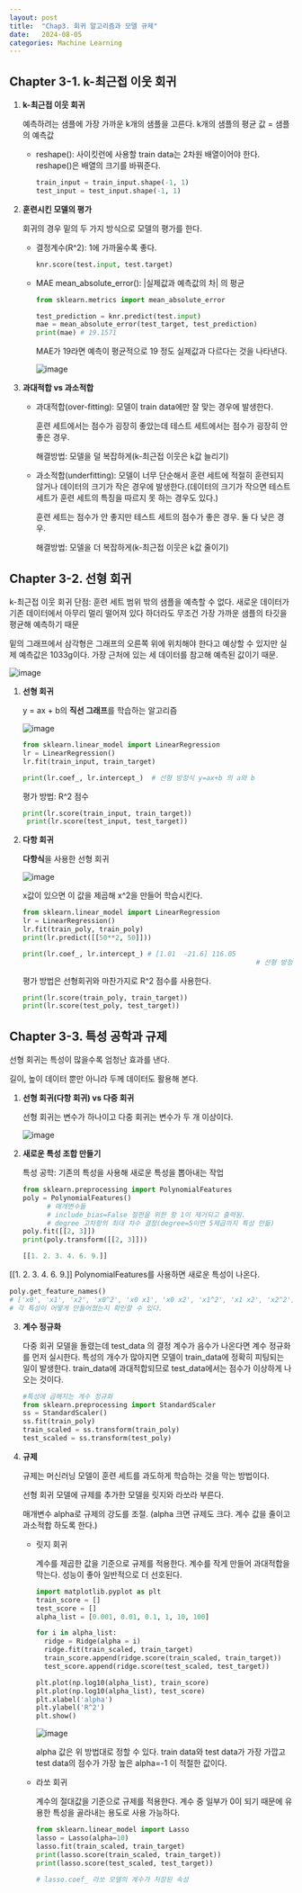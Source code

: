```yaml
---
layout: post
title:  "Chap3. 회귀 알고리즘과 모델 규제"
date:   2024-08-05
categories: Machine Learning
---
```


## Chapter 3-1. k-최근접 이웃 회귀

1. **k-최근접 이웃 회귀**

   예측하려는 샘플에 가장 가까운 k개의 샘플을 고른다. k개의 샘플의 평균 값 = 샘플의 예측값

   * reshape(): 사이킷런에 사용할 train data는 2차원 배열이어야 한다. reshape()은 배열의 크기를 바꿔준다.
   
     ```python
     train_input = train_input.shape(-1, 1)
     test_input = test_input.shape(-1, 1)
     ```

2. **훈련시킨 모델의 평가**

   회귀의 경우 밑의 두 가지 방식으로 모델의 평가를 한다.

   * 결정계수(R^2): 1에 가까울수록 좋다.

     ```python
     knr.score(test.input, test.target)
     ```

   * MAE mean_absolute_error(): |실제값과 예측값의 차| 의 평균

     ```python
     from sklearn.metrics import mean_absolute_error

     test_prediction = knr.predict(test.input)
     mae = mean_absolute_error(test_target, test_prediction)
     print(mae) # 19.1571 
      ```

     MAE가 19라면 예측이 평균적으로 19 정도 실제값과 다르다는 것을 나타낸다.

     ![image](https://github.com/user-attachments/assets/329fa292-fc8f-4bd1-92c2-f0c17f075fe8)

   
3. **과대적합 vs 과소적합**

   * 과대적합(over-fitting): 모델이 train data에만 잘 맞는 경우에 발생한다.

     훈련 세트에서는 점수가 굉장히 좋았는데 테스트 세트에서는 점수가 굉장히 안 좋은 경우.

     해결방법: 모델을 덜 복잡하게(k-최근접 이웃은 k값 늘리기)
     
   * 과소적합(underfitting): 모델이 너무 단순해서 훈련 세트에 적절히 훈련되지 않거나 데이터의 크기가 작은 경우에 발생한다.(데이터의 크기가 작으면 테스트 세트가 훈련 세트의 특징을 따르지 못 하는 경우도 있다.)

      훈련 세트는 점수가 안 좋지만 테스트 세트의 점수가 좋은 경우. 둘 다 낮은 경우.

      해결방법: 모델을 더 복잡하게(k-최근접 이웃은 k값 줄이기)





## Chapter 3-2. 선형 회귀

k-최근접 이웃 회귀 단점: 훈련 세트 범위 밖의 샘플을 예측할 수 없다. 새로운 데이터가 기존 데이터에서 아무리 멀리 떨어져 있다 하더라도 무조건 가장 가까운 샘플의 타깃을 평균해 예측하기 때문

밑의 그래프에서 삼각형은 그래프의 오른쪽 위에 위치해야 한다고 예상할 수 있지만 실제 예측값은 1033g이다. 가장 근처에 있는 세 데이터를 참고해 예측된 값이기 때문.  

![image](https://github.com/user-attachments/assets/3b9855be-208a-4e33-95a7-e3cbf54d904c)

1. **선형 회귀**

   y = ax + b의 **직선 그래프**를 학습하는 알고리즘

   ![image](https://github.com/user-attachments/assets/df2002b8-f0cc-4b17-9394-2452abc4dd60)

   ```python
   from sklearn.linear_model import LinearRegression
   lr = LinearRegression()
   lr.fit(train_input, train_target)

   print(lr.coef_, lr.intercept_)  # 선형 방정식 y=ax+b 의 a와 b
    ```
   평가 방법: R^2 점수
   ```python
   print(lr.score(train_input, train_target))
    print(lr.score(test_input, test_target))
    ```

   
2. **다항 회귀**
   
   **다항식**을 사용한 선형 회귀

   ![image](https://github.com/user-attachments/assets/4cad525a-3e12-41ca-b3c0-d447a86dab57)

   x값이 있으면 이 값을 제곱해 x^2을 만들어 학습시킨다. 

   ```python
   from sklearn.linear_model import LinearRegression
   lr = LinearRegression()
   lr.fit(train_poly, train_poly)
   print(lr.predict([[50**2, 50]]))

   print(lr.coef_, lr.intercept_) # [1.01  -21.6] 116.05
															 # 선형 방정식 y=ax^2+bx+c 의 a와 b와 c
    ```
    평가 방법은 선형회귀와 마찬가지로 R^2 점수를 사용한다. 
    ```python
    print(lr.score(train_poly, train_target))
    print(lr.score(test_poly, test_target))
    ```




## Chapter 3-3. 특성 공학과 규제

선형 회귀는 특성이 많을수록 엄청난 효과를 낸다.

길이, 높이 데이터 뿐만 아니라 두께 데이터도 활용해 본다.

1. **선형 회귀(다항 회귀) vs 다중 회귀**

   선형 회귀는 변수가 하나이고 다중 회귀는 변수가 두 개 이상이다.

   ![image](https://github.com/user-attachments/assets/c5c79522-a66d-4868-a2c8-0b93fa5919f6)
   
2. **새로운 특성 조합 만들기**

   특성 공학: 기존의 특성을 사용해 새로운 특성을 뽑아내는 작업

   ```python
   from sklearn.preprocessing import PolynomialFeatures
   poly = PolynomialFeatures()
	     # 매개변수들
	     # include_bias=False 절편을 위한 항 1이 제거되고 출력됨.
	     # degree 고차항의 최대 차수 결정(degree=5이면 5제곱까지 특성 만듦)
   poly.fit([[2, 3]])
   print(poly.transform([[2, 3]]))

   [[1. 2. 3. 4. 6. 9.]]    
   ```
  [[1. 2. 3. 4. 6. 9.]] PolynomialFeatures를 사용하면 새로운 특성이 나온다. 
   ```python
   poly.get_feature_names()
   # ['x0', 'x1', 'x2', 'x0^2', 'x0 x1', 'x0 x2', 'x1^2', 'x1 x2', 'x2^2']
   # 각 특성이 어떻게 만들어졌는지 확인할 수 있다.
   ```

3. **계수 정규화**

   다중 회귀 모델을 돌렸는데 test_data 의 결정 계수가 음수가 나온다면 계수 정규화를 먼저 실시한다. 특성의 개수가 많아지면 모델이 train_data에 정확히 피팅되는 일이 발생한다. train_data에 과대적합되므로 test_data에서는 점수가 이상하게 나오는 것이다.
   
   ```python
   #특성에 곱해지는 계수 정규화
   from sklearn.preprocessing import StandardScaler
   ss = StandardScaler()
   ss.fit(train_poly)
   train_scaled = ss.transform(train_poly)
   test_scaled = ss.transform(test_poly)
   ```

4. **규제**

   규제는 머신러닝 모델이 훈련 세트를 과도하게 학습하는 것을 막는 방법이다.

   선형 회귀 모델에 규제를 추가한 모델을 릿지와 라쏘라 부른다.

   매개변수 alpha로 규제의 강도를 조절. (alpha 크면 규제도 크다. 계수 값을 줄이고 과소적합 하도록 한다.)

   * 릿지 회귀

     계수를 제곱한 값을 기준으로 규제를 적용한다. 계수를 작게 만들어 과대적합을 막는다. 성능이 좋아 일반적으로 더 선호된다.

     ```python
     import matplotlib.pyplot as plt
     train_score = []
     test_score = []
     alpha_list = [0.001, 0.01, 0.1, 1, 10, 100]

     for i in alpha_list:
       ridge = Ridge(alpha = i)
       ridge.fit(train_scaled, train_target)
       train_score.append(ridge.score(train_scaled, train_target))
       test_score.append(ridge.score(test_scaled, test_target))
     ```
     ```python
     plt.plot(np.log10(alpha_list), train_score)
     plt.plot(np.log10(alpha_list), test_score)
     plt.xlabel('alpha')
     plt.ylabel('R^2')
     plt.show()
     ```

     ![image](https://github.com/user-attachments/assets/991cbd8f-9d13-40aa-b727-58bb04741b30)

     alpha 값은 위 방법대로 정할 수 있다. train data와 test data가 가장 가깝고 test data의 점수가 가장 높은 alpha=-1 이 적절한 값이다.

   * 라쏘 회귀

     계수의 절대값을 기준으로 규제를 적용한다. 계수 중 일부가 0이 되기 때문에 유용한 특성을 골라내는 용도로 사용 가능하다.

     ```python
     from sklearn.linear_model import Lasso
     lasso = Lasso(alpha=10)
     lasso.fit(train_scaled, train_target)
     print(lasso.score(train_scaled, train_target))
     print(lasso.score(test_scaled, test_target))

     # lasso.coef_ 라쏘 모델의 계수가 저장된 속성
     ```




   

